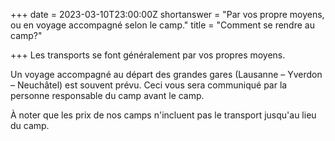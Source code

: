 +++
date = 2023-03-10T23:00:00Z
shortanswer = "Par vos propre moyens, ou en voyage accompagné selon le camp."
title = "Comment se rendre au camp?"

+++
Les transports se font généralement par vos propres moyens.

Un voyage accompagné au départ des grandes gares (Lausanne – Yverdon – Neuchâtel) est souvent prévu. Ceci vous sera communiqué par la personne responsable du camp avant le camp.

À noter que les prix de nos camps n'incluent pas le transport jusqu'au lieu du camp.